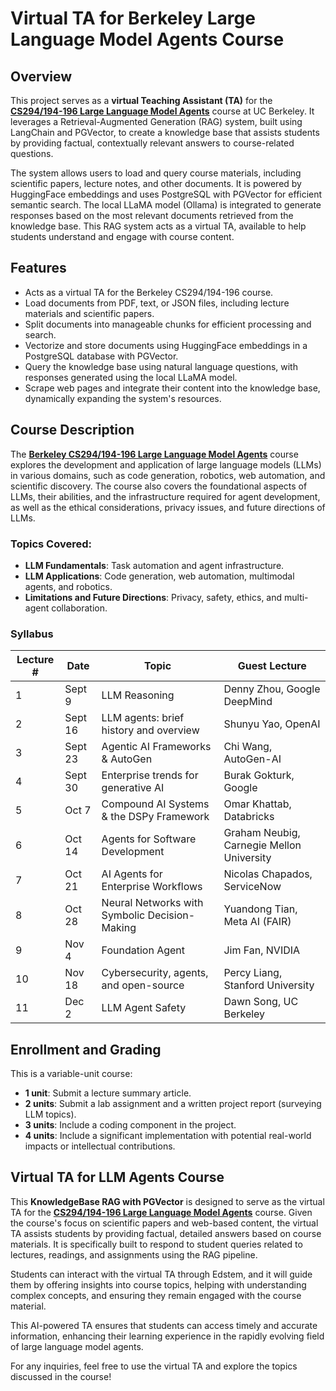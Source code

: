 # Virtual TA for Berkeley Large Language Model Agents Course

## Overview

This project serves as a **virtual Teaching Assistant (TA)** for the **[CS294/194-196 Large Language Model Agents](https://rdi.berkeley.edu/llm-agents/f24)** course at UC Berkeley. It leverages a Retrieval-Augmented Generation (RAG) system, built using LangChain and PGVector, to create a knowledge base that assists students by providing factual, contextually relevant answers to course-related questions.

The system allows users to load and query course materials, including scientific papers, lecture notes, and other documents. It is powered by HuggingFace embeddings and uses PostgreSQL with PGVector for efficient semantic search. The local LLaMA model (Ollama) is integrated to generate responses based on the most relevant documents retrieved from the knowledge base. This RAG system acts as a virtual TA, available to help students understand and engage with course content.

## Features
- Acts as a virtual TA for the Berkeley CS294/194-196 course.
- Load documents from PDF, text, or JSON files, including lecture materials and scientific papers.
- Split documents into manageable chunks for efficient processing and search.
- Vectorize and store documents using HuggingFace embeddings in a PostgreSQL database with PGVector.
- Query the knowledge base using natural language questions, with responses generated using the local LLaMA model.
- Scrape web pages and integrate their content into the knowledge base, dynamically expanding the system's resources.

## Course Description

The **[Berkeley CS294/194-196 Large Language Model Agents](https://rdi.berkeley.edu/llm-agents/f24)** course explores the development and application of large language models (LLMs) in various domains, such as code generation, robotics, web automation, and scientific discovery. The course also covers the foundational aspects of LLMs, their abilities, and the infrastructure required for agent development, as well as the ethical considerations, privacy issues, and future directions of LLMs.

### Topics Covered:
- **LLM Fundamentals**: Task automation and agent infrastructure.
- **LLM Applications**: Code generation, web automation, multimodal agents, and robotics.
- **Limitations and Future Directions**: Privacy, safety, ethics, and multi-agent collaboration.

### Syllabus

| Lecture # | Date     | Topic                                     | Guest Lecture                             |
|-----------|----------|-------------------------------------------|-------------------------------------------|
| 1         | Sept 9   | LLM Reasoning                             | Denny Zhou, Google DeepMind               |
| 2         | Sept 16  | LLM agents: brief history and overview    | Shunyu Yao, OpenAI                        |
| 3         | Sept 23  | Agentic AI Frameworks & AutoGen           | Chi Wang, AutoGen-AI                      |
| 4         | Sept 30  | Enterprise trends for generative AI       | Burak Gokturk, Google                     |
| 5         | Oct 7    | Compound AI Systems & the DSPy Framework  | Omar Khattab, Databricks                  |
| 6         | Oct 14   | Agents for Software Development           | Graham Neubig, Carnegie Mellon University |
| 7         | Oct 21   | AI Agents for Enterprise Workflows        | Nicolas Chapados, ServiceNow              |
| 8         | Oct 28   | Neural Networks with Symbolic Decision-Making | Yuandong Tian, Meta AI (FAIR)         |
| 9         | Nov 4    | Foundation Agent                          | Jim Fan, NVIDIA                           |
| 10        | Nov 18   | Cybersecurity, agents, and open-source    | Percy Liang, Stanford University          |
| 11        | Dec 2    | LLM Agent Safety                          | Dawn Song, UC Berkeley                    |

## Enrollment and Grading

This is a variable-unit course:
- **1 unit**: Submit a lecture summary article.
- **2 units**: Submit a lab assignment and a written project report (surveying LLM topics).
- **3 units**: Include a coding component in the project.
- **4 units**: Include a significant implementation with potential real-world impacts or intellectual contributions.

## Virtual TA for LLM Agents Course

This **KnowledgeBase RAG with PGVector** is designed to serve as the virtual TA for the **[CS294/194-196 Large Language Model Agents](https://rdi.berkeley.edu/llm-agents/f24)** course. Given the course's focus on scientific papers and web-based content, the virtual TA assists students by providing factual, detailed answers based on course materials. It is specifically built to respond to student queries related to lectures, readings, and assignments using the RAG pipeline.

Students can interact with the virtual TA through Edstem, and it will guide them by offering insights into course topics, helping with understanding complex concepts, and ensuring they remain engaged with the course material.

This AI-powered TA ensures that students can access timely and accurate information, enhancing their learning experience in the rapidly evolving field of large language model agents.

For any inquiries, feel free to use the virtual TA and explore the topics discussed in the course!
